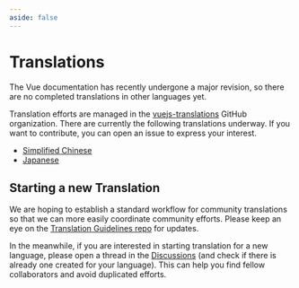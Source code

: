 ```yaml
---
aside: false
---
```


# Translations <sup class="vt-badge wip" />

The Vue documentation has recently undergone a major revision, so there are no completed translations in other languages yet.

Translation efforts are managed in the [vuejs-translations](https://github.com/vuejs-translations/) GitHub organization. There are currently the following translations underway. If you want to contribute, you can open an issue to express your interest.

- [Simplified Chinese](https://github.com/vuejs-translations/docs-zh-cn)
- [Japanese](https://github.com/vuejs-translations/docs-ja)

## Starting a new Translation

We are hoping to establish a standard workflow for community translations so that we can more easily coordinate community efforts. Please keep an eye on the [Translation Guidelines repo](https://github.com/vuejs-translations/guidelines/blob/main/README.md) for updates.

In the meanwhile, if you are interested in starting translation for a new language, please open a thread in the [Discussions](https://github.com/vuejs-translations/guidelines/discussions) (and check if there is already one created for your language). This can help you find fellow collaborators and avoid duplicated efforts.
